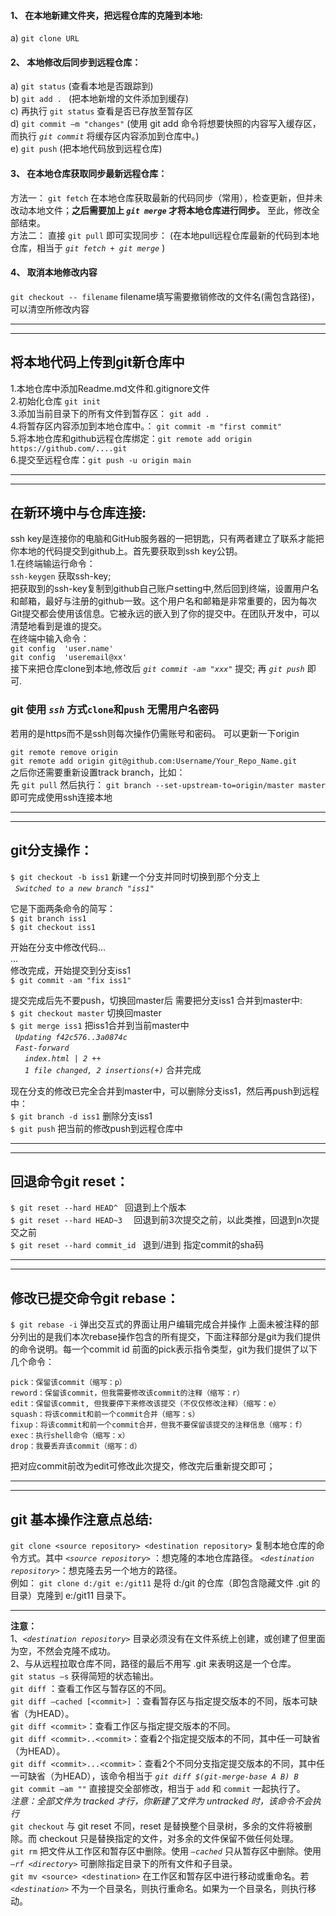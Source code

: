 #### 1、	在本地新建文件夹，把远程仓库的克隆到本地:
a)	`git clone URL` 
#### 2、	本地修改后同步到远程仓库：  
a)	`git status` (查看本地是否跟踪到)  
b)	`git add . `  (把本地新增的文件添加到缓存)  
c)	再执行 `git status` 查看是否已存放至暂存区  
d)	`git commit –m "changes"` (使用 git add 命令将想要快照的内容写入缓存区， 而执行 *`git commit`* 将缓存区内容添加到仓库中。)  
e)	`git push` (把本地代码放到远程仓库)  
#### 3、	在本地仓库获取同步最新远程仓库：
方法一：	`git fetch` 在本地仓库获取最新的代码同步（常用），检查更新，但并未改动本地文件；**之后需要加上 *`git merge`* 才将本地仓库进行同步。**  至此，修改全部结束。  
方法二：	直接 `git pull` 即可实现同步： (在本地pull远程仓库最新的代码到本地仓库，相当于 *`git fetch + git merge`* )  

#### 4、    取消本地修改内容
`git checkout -- filename`  filename填写需要撤销修改的文件名(需包含路径)，可以清空所修改内容

***
----
## 将本地代码上传到git新仓库中
1.本地仓库中添加Readme.md文件和.gitignore文件  
2.初始化仓库 `git init`  
3.添加当前目录下的所有文件到暂存区： `git add . `  
4.将暂存区内容添加到本地仓库中。： `git commit -m "first commit"`  
5.将本地仓库和github远程仓库绑定：`git remote add origin https://github.com/....git`  
6.提交至远程仓库：`git push -u origin main`  


***
----
## 在新环境中与仓库连接:
ssh key是连接你的电脑和GitHub服务器的一把钥匙，只有两者建立了联系才能把你本地的代码提交到github上。首先要获取到ssh key公钥。  
1.在终端输运行命令：  
`ssh-keygen`  获取ssh-key;  
把获取到的ssh-key复制到github自己账户setting中,然后回到终端，设置用户名和邮箱，最好与注册的github一致。这个用户名和邮箱是非常重要的，因为每次Git提交都会使用该信息。它被永远的嵌入到了你的提交中。在团队开发中，可以清楚地看到是谁的提交。  
在终端中输入命令：  
`git config  'user.name'`  
`git config  'useremail@xx'`  
接下来把仓库clone到本地,修改后 *`git commit -am "xxx"`* 提交; 再 *`git push`* 即可.  

### git 使用 *`ssh`* 方式`clone`和`push` 无需用户名密码
若用的是https而不是ssh则每次操作仍需账号和密码。
可以更新一下origin

`git remote remove origin`  
`git remote add origin git@github.com:Username/Your_Repo_Name.git`  
之后你还需要重新设置track branch，比如：  
先 `git pull` 然后执行：
`git branch --set-upstream-to=origin/master master`
即可完成使用ssh连接本地
***
----


## git分支操作：
`$ git checkout -b iss1`  新建一个分支并同时切换到那个分支上   
&nbsp;&nbsp;*`Switched to a new branch "iss1"  `*

它是下面两条命令的简写：  
`$ git branch iss1`  
`$ git checkout iss1`

开始在分支中修改代码...   
...  
修改完成，开始提交到分支iss1  
`$ git commit -am "fix iss1"`  

提交完成后先不要push，切换回master后 需要把分支iss1 合并到master中:  
`$ git checkout master`   切换回master  
`$ git merge iss1`    把iss1合并到当前master中  
&nbsp;&nbsp;*`Updating f42c576..3a0874c`*  
&nbsp;&nbsp;*`Fast-forward`*  
&nbsp;&nbsp;&nbsp;&nbsp;*` index.html | 2 ++`*  
&nbsp;&nbsp;&nbsp;&nbsp;*` 1 file changed, 2 insertions(+)`*  合并完成 

现在分支的修改已完全合并到master中，可以删除分支iss1，然后再push到远程中：  
`$ git branch -d iss1`  删除分支iss1  
`$ git push`  把当前的修改push到远程仓库中  



***
----

## 回退命令git reset：
`$ git reset --hard HEAD^ `        回退到上个版本  
`$ git reset --hard HEAD~3  `      回退到前3次提交之前，以此类推，回退到n次提交之前  
`$ git reset --hard commit_id `    	 退到/进到 指定commit的sha码

***

----

## 修改已提交命令git rebase：
`$ git rebase -i`        弹出交互式的界面让用户编辑完成合并操作 
上面未被注释的部分列出的是我们本次rebase操作包含的所有提交，下面注释部分是git为我们提供的命令说明。每一个commit id 前面的pick表示指令类型，git为我们提供了以下几个命令：

    pick：保留该commit（缩写：p）  
    reword：保留该commit，但我需要修改该commit的注释（缩写：r）  
    edit：保留该commit, 但我要停下来修改该提交（不仅仅修改注释）（缩写：e）  
    squash：将该commit和前一个commit合并（缩写：s）  
    fixup：将该commit和前一个commit合并，但我不要保留该提交的注释信息（缩写：f）  
    exec：执行shell命令（缩写：x）  
    drop：我要丢弃该commit（缩写：d） 
把对应commit前改为edit可修改此次提交，修改完后重新提交即可；
***
----

## git 基本操作注意点总结:
`git clone <source repository> <destination repository>`  复制本地仓库的命令方式。其中 *`<source repository>`* ：想克隆的本地仓库路径。 
*`<destination repository>`*：想克隆去另一个地方的路径。  
例如：  `git clone d:/git e:/git11` 是将 d:/git 的仓库（即包含隐藏文件 .git 的目录）克隆到 e:/git11 目录下。 

---
 
**注意：**  
1、*`<destination repository>`* 目录必须没有在文件系统上创建，或创建了但里面为空，不然会克隆不成功。  
2、与从远程拉取仓库不同，路径的最后不用写 .git 来表明这是一个仓库。  
`git status –s`  获得简短的状态输出。  
`git diff` ：查看工作区与暂存区的不同。  
`git diff –cached [<commit>]` ：查看暂存区与指定提交版本的不同，版本可缺省（为HEAD）。  
`git diff <commit>`：查看工作区与指定提交版本的不同。  
`git diff <commit>..<commit>`：查看2个指定提交版本的不同，其中任一可缺省（为HEAD）。  
`git diff <commit>...<commit>`：查看2个不同分支指定提交版本的不同，其中任一可缺省（为HEAD），该命令相当于 *`git diff $(git-merge-base A B) B`*       
`git commit –am ""` 直接提交全部修改，相当于 `add` 和 `commit` 一起执行了。  
*注意：全部文件为 tracked 才行，你新建了文件为 untracked 时，该命令不会执行*    
`git checkout`  与 git reset 不同，reset 是替换整个目录树，多余的文件将被删除。而 checkout 只是替换指定的文件，对多余的文件保留不做任何处理。  
`git rm`  把文件从工作区和暂存区中删除。使用 *`—cached`* 只从暂存区中删除。使用 *`–rf <directory>`* 可删除指定目录下的所有文件和子目录。  
`git mv <source> <destination>`  在工作区和暂存区中进行移动或重命名。若 *`<destination>`* 不为一个目录名，则执行重命名。如果为一个目录名，则执行移动。  

